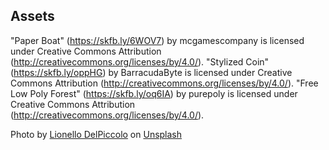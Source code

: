 Assets
------
"Paper Boat" (https://skfb.ly/6WOV7) by mcgamescompany is licensed under Creative Commons Attribution (http://creativecommons.org/licenses/by/4.0/).
"Stylized Coin" (https://skfb.ly/oppHG) by BarracudaByte is licensed under Creative Commons Attribution (http://creativecommons.org/licenses/by/4.0/).
"Free Low Poly Forest" (https://skfb.ly/oq6IA) by purepoly is licensed under Creative Commons Attribution (http://creativecommons.org/licenses/by/4.0/).

Photo by <a href="https://unsplash.com/@liodp?utm_source=unsplash&utm_medium=referral&utm_content=creditCopyText">Lionello DelPiccolo</a> on <a href="https://unsplash.com/photos/qEswHvOmi1c?utm_source=unsplash&utm_medium=referral&utm_content=creditCopyText">Unsplash</a>
  